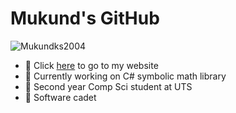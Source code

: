 # Mukund's GitHub

![Mukundks2004](https://socialify.git.ci/Mukundks2004/Mukundks2004/image?description=1&font=KoHo&name=1&owner=1&pattern=Brick%20Wall&theme=Dark)

- 🧭 Click [here](https://mukundks2004.github.io/) to go to my website
- 🚀 Currently working on C# symbolic math library
- 🏫 Second year Comp Sci student at UTS
- 🏢 Software cadet
